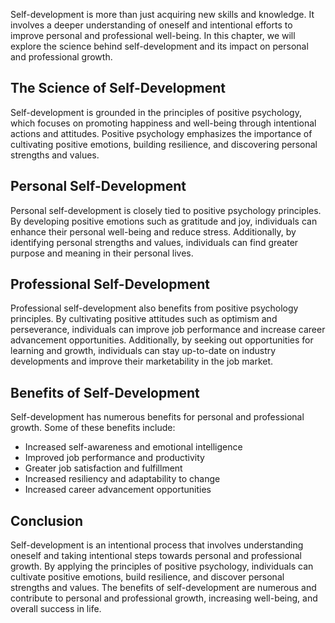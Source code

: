 
Self-development is more than just acquiring new skills and knowledge. It involves a deeper understanding of oneself and intentional efforts to improve personal and professional well-being. In this chapter, we will explore the science behind self-development and its impact on personal and professional growth.

The Science of Self-Development
-------------------------------

Self-development is grounded in the principles of positive psychology, which focuses on promoting happiness and well-being through intentional actions and attitudes. Positive psychology emphasizes the importance of cultivating positive emotions, building resilience, and discovering personal strengths and values.

Personal Self-Development
-------------------------

Personal self-development is closely tied to positive psychology principles. By developing positive emotions such as gratitude and joy, individuals can enhance their personal well-being and reduce stress. Additionally, by identifying personal strengths and values, individuals can find greater purpose and meaning in their personal lives.

Professional Self-Development
-----------------------------

Professional self-development also benefits from positive psychology principles. By cultivating positive attitudes such as optimism and perseverance, individuals can improve job performance and increase career advancement opportunities. Additionally, by seeking out opportunities for learning and growth, individuals can stay up-to-date on industry developments and improve their marketability in the job market.

Benefits of Self-Development
----------------------------

Self-development has numerous benefits for personal and professional growth. Some of these benefits include:

* Increased self-awareness and emotional intelligence
* Improved job performance and productivity
* Greater job satisfaction and fulfillment
* Increased resiliency and adaptability to change
* Increased career advancement opportunities

Conclusion
----------

Self-development is an intentional process that involves understanding oneself and taking intentional steps towards personal and professional growth. By applying the principles of positive psychology, individuals can cultivate positive emotions, build resilience, and discover personal strengths and values. The benefits of self-development are numerous and contribute to personal and professional growth, increasing well-being, and overall success in life.
